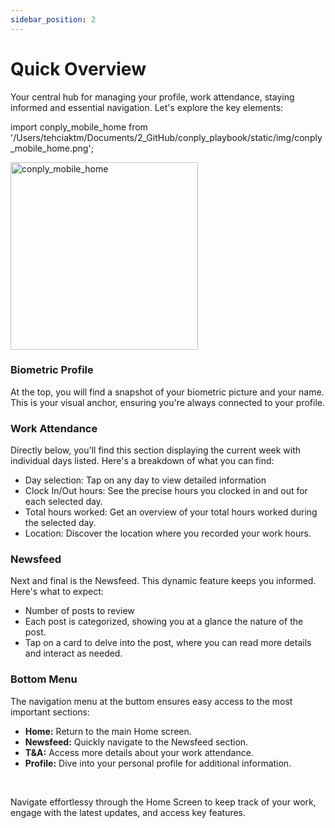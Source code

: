 ```yaml
---
sidebar_position: 2
---
```


<h1>Quick Overview</h1>

Your central hub for managing your profile, work attendance, staying informed and essential navigation. Let's explore the key elements:

import conply_mobile_home from '/Users/tehciaktm/Documents/2_GitHub/conply_playbook/static/img/conply_mobile_home.png';

<img align="center" src={conply_mobile_home} alt="conply_mobile_home" width="300" />

<h3>Biometric Profile</h3>

At the top, you will find a snapshot of your biometric picture and your name. This is your visual anchor, ensuring you're always connected to your profile.

<h3>Work Attendance</h3>

Directly below, you'll find this section displaying the current week with individual days listed.
Here's a breakdown of what you can find:

* Day selection: Tap on any day to view detailed information
* Clock In/Out hours: See the precise hours you clocked in and out for each selected day.
* Total hours worked: Get an overview of your total hours worked during the selected day.
* Location: Discover the location where you recorded your work hours.

<h3>Newsfeed</h3>

Next and final is the Newsfeed. This dynamic feature keeps you informed. Here's what to expect:

* Number of posts to review
* Each post is categorized, showing you at a glance the nature of the post.
* Tap on a card to delve into the post, where you can read more details and interact as needed.

<h3>Bottom Menu</h3>

The navigation menu at the buttom ensures easy access to the most important sections:

* <b>Home:</b> Return to the main Home screen.
* <b>Newsfeed:</b> Quickly navigate to the Newsfeed section.
* <b>T&A:</b> Access more details about your work attendance.
* <b>Profile:</b> Dive into your personal profile for additional information.

<br/>

Navigate effortlessy through the Home Screen to keep track of your work, engage with the latest updates, and access key features.
